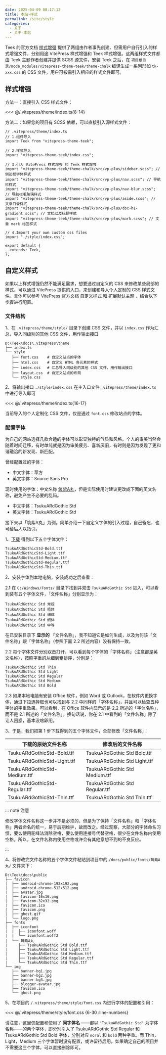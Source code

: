 ```yaml
---
date: 2025-04-09 08:17:12
title: 本站-样式
permalink: /site/style
categories:
  - 关于
  - 关于-本站
---
```


Teek 的官方文档 [样式增强](https://vp.teek.top/styles-plus) 提供了两组由作者事先创建、但需用户自行引入的样式增强文件，分别用途 VitePress 样式增强和 Teek 样式增强。这两组样式文件都由 Teek 主题作者创建并提供 SCSS 源文件，安装 Teek 之后，在 `项目根目录/node_modules/vitepress-theme-teek/theme-chalk` 编译生成一系列形如 `tk-xxx.css` 的 CSS 文件，用户可按需引入相应的样式文件即可。

<!-- more -->

## 样式增强

方法一：直接引入 CSS 样式文件：

<<< @/.vitepress/theme/index.ts{8-14}

方法二：如果您的项目有 SCSS 依赖，可以直接引入源样式文件：

```ts{8-14}
// .vitepress/theme/index.ts
// 1.组件导入
import Teek from "vitepress-theme-teek";

// 2.样式导入
import "vitepress-theme-teek/index.css";

// 3.引入 VitePress 样式增强 和 Teek 样式增强
import "vitepress-theme-teek/theme-chalk/src/vp-plus/sidebar.scss"; // 侧边栏字体样式
import "vitepress-theme-teek/theme-chalk/src/vp-plus/nav.scss"; // 导航栏样式
import "vitepress-theme-teek/theme-chalk/src/vp-plus/nav-blur.scss"; // 导航栏毛玻璃样式
import "vitepress-theme-teek/theme-chalk/src/vp-plus/aside.scss"; // 文章目录样式
import "vitepress-theme-teek/theme-chalk/src/vp-plus/doc-h1-gradient.scss"; // 文档以及标题样式
import "vitepress-theme-teek/theme-chalk/src/vp-plus/mark.scss"; // 文章 mark 标签样式

// 4.Import your own custom css files
import "./style/index.css";

export default {
  extends: Teek,
};
```

## 自定义样式

如果以上样式增强仍然不能满足需求，想要通过自定义的 CSS 来修改某些局部的样式，可以通过 VitePress 提供的入口，来创建和导入个人定制的 CSS 样式文件。具体可以参考 VitePress 官方文档 [自定义样式](https://vitepress.dev/zh/guide/custom-theme) 和 [扩展默认主题](https://vitepress.dev/zh/guide/extending-default-theme#customizing-css) ，结合以下步骤进行配置。

### 文件结构

1、在 `.vitepress/theme/style/` 目录下创建 CSS 文件，并以 `index.css` 作为汇总，导入同级别的其他 CSS 文件，用作输出接口

```sh{6}
D:\Teek\docs\.vitepress\theme
├── index.ts
└── style
   ├── font.css    # 自定义站点的字体
   ├── html.css    # 自定义 HTML 各元素的样式
   ├── index.css   # 汇总导入同级别的其他 CSS 文件，用作输出接口
   ├── layout.css  # 自定义站点的布局
   └── style.css
```

2、将输出接口 `./style/index.css` 在主入口文件 `.vitepress/theme/index.ts` 中进行导入即可

<<< @/.vitepress/theme/index.ts{16-17}

当前导入的个人定制化 CSS 文件，仅是通过 `font.css` 修改站点的字体。

### 配置字体

为自己的网站选择几款合适的字体可以彰显独特的气质和风格。个人的审美当然会随着时间迁移，有时单纯就是因为审美疲劳、喜新厌旧，有时则是因为发现了更和谐融洽的新发现、新匹配。

曾经配置过的字体：

- 中文字体：苹方
- 英文字体：Source Sans Pro

现时使用的字体：中文名称 [筑紫A丸](https://github.com/Zolyn/TsukuARdGothic-Std/blame/main/renamed/TsukuARdGothicStd-Regular.ttf)，但是实际使用时建议更改成下面的英文名称，避免产生不必要的乱码。

- 中文字体：TsukuARdGothic Std
- 英文字体：TsukuARdGothic Std

接下来以「筑紫A丸」为例，简单介绍一下自定义字体的引入过程，自己备忘，也可给后人以指引。

1、[下载](https://github.com/Zolyn/TsukuARdGothic-Std/blame/main/renamed/TsukuARdGothicStd-Regular.ttf) 得到以下五个字体文件：

```md
TsukuARdGothicStd-Bold.ttf
TsukuARdGothicStd-Light.ttf
TsukuARdGothicStd-Medium.ttf
TsukuARdGothicStd-Regular.ttf
TsukuARdGothicStd-Thin.ttf
```

2、安装字体到本地电脑，安装成功之后查看：

2.1 在 `C:/Windows/Fonts/` 目录下找到并双击 `TsukuARdGothic Std` 进入，可以看到装有五个字体文件，「文件名称」分别显示为：

```
TsukuARdGothic Std 常规
TsukuARdGothic Std 粗体
TsukuARdGothic Std 细体
TsukuARdGothic Std 细体
TsukuARdGothic Std 中等
```

在已安装目录下 **显示的** 「文件名称」，我不知道它是如何生成，以及为何该「文件名称」跟「字体名称」（参照下面 2.2 所述内容）没有保持一致。

2.2 每个字体文件分别双击打开，可以看到每个字体的「字体名称」（注意都是英文名称），按照字重的从细到粗排序，分别是：

```md
TsukuARdGothic Std Thin
TsukuARdGothic Std Light
TsukuARdGothic Std Regular
TsukuARdGothic Std Medium
TsukuARdGothic Std Bold
```

2.3 如果本地电脑有安装 Office 软件，例如 Word 或 Outlook，在软件内更换字体，通过下拉选择框也可以找到与 2.2 中同样的「字体名称」，并且可以检查五种字体的字重效果。可以看到，在 Office 软件内显示的是 2.2 所述的「字体名称」，而不是 2.1 所述的「文件名称」。换句话说，你在 2.1 中看到的「文件名称」除了让人困惑，基本没啥卵用。

3、于是，我们把第 1 步下载得到的五个字体文件，全部修改「文件名称」：

| 下载的原始文件名称            | 修改后的文件名称               |
| ----------------------------- | ------------------------------ |
| TsukuARdGothicStd-Bold.ttf    | TsukuARdGothic Std Bold.ttf    |
| TsukuARdGothicStd-Light.ttf   | TsukuARdGothic Std Light.ttf   |
| TsukuARdGothicStd-Medium.ttf  | TsukuARdGothic Std Medium.ttf  |
| TsukuARdGothicStd-Regular.ttf | TsukuARdGothic Std Regular.ttf |
| TsukuARdGothicStd-Thin.ttf    | TsukuARdGothic Std Thin.ttf    |

::: note 注意

修改字体文件名称这一步并不是必须的，但是为了保持「文件名称」和「字体名称」两者命名的统一，易于后期维护，故而改之。经过观察，大部分的字体命名习惯，要么使用驼峰法消除空格，要么使用连接号代替空格，很少在文件名称内使用空格。所以，在文件名称内使用空格或许会有其他意想不到的不良反应。

:::

4、将修改完文件名称的五个字体文件粘贴到项目中的 `/docs/public/fonts/筑紫A丸/` 文件夹下：

```md:line-numbers {16-21}
D:\Teek\docs\public
├── favicon
|  ├── android-chrome-192x192.png
|  ├── android-chrome-512x512.png
|  ├── avatar.jpg
|  ├── favicon-16x16.png
|  ├── favicon-32x32.png
|  ├── favicon.ico
|  ├── favicon.png
|  ├── ghost.gif
|  └── logo.png
├── fonts
|  ├── iconfont
|  |  ├── iconfont.woff
|  |  └── iconfont.woff2
|  └── 筑紫A丸
|     ├── TsukuARdGothic Std Bold.ttf
|     ├── TsukuARdGothic Std Light.ttf
|     ├── TsukuARdGothic Std Medium.ttf
|     ├── TsukuARdGothic Std Regular.ttf
|     └── TsukuARdGothic Std Thin.ttf
└── img
   ├── banner-bg1.jpg
   ├── banner-bg2.jpg
   ├── banner-bg3.jpg
   ├── blogger-avatar.jpg
   ├── favicon.ico
   └── ghost.png
```

5、在项目的 `/.vitepress/theme/style/font.css` 内进行字体的配置和引用：

<<< @/.vitepress/theme/style/font.css {6-30 :line-numbers}

请注意，这里仅配置和使用了 **同字体名** ——都以 `"TsukuARdGothic Std"` 为字体名称——的两个字体，即分别引入了 TsukuARdGothic Std Regular 和 TsukuARdGothic Std Bold 字体，分别对应 `noral` 和 `bold` 两种字重。而 Thin，Light，Medium 三个字体暂时没有配置，或许留待后用。如果确定自己的项目并不需要这三个字体，可以直接删除即可。
